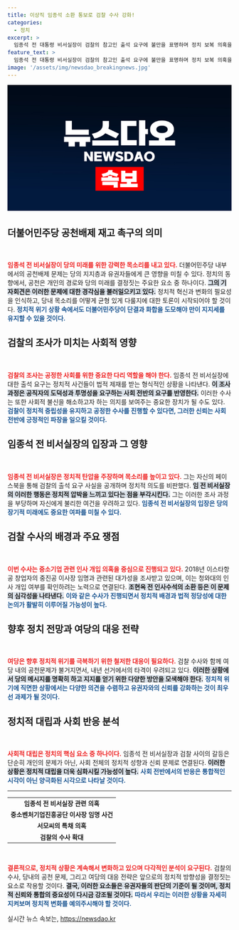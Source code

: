 ```yaml
---
title: 이상직 임종석 소환 통보로 검찰 수사 강화!
categories:
  - 정치
excerpt: >
  임종석 전 대통령 비서실장이 검찰의 참고인 출석 요구에 불만을 표명하며 정치 보복 의혹을 제기했다. 중진공 이사장 임명 및 문재인 전 대통령 사위 관련 수사가 가열되고 있다. 정치권의 긴장감이 고조되는 가운데, 과연 진실은 무엇일까?
feature_text: >
  임종석 전 대통령 비서실장이 검찰의 참고인 출석 요구에 불만을 표명하며 정치 보복 의혹을 제기했다. 중진공 이사장 임명 및 문재인 전 대통령 사위 관련 수사가 가열되고 있다. 정치권의 긴장감이 고조되는 가운데, 과연 진실은 무엇일까?
image: '/assets/img/newsdao_breakingnews.jpg'
---
```


<p><img src="/assets/img/newsdao_breakingnews.jpg" alt="koreaapp 속보" /></p>

<h2 data-ke-size="size26">더불어민주당 공천배제 재고 촉구의 의미</h2>

<p data-ke-size="size16">&nbsp;</p>

<p><b><span style="color: #ee2323;">임종석 전 비서실장이 당의 미래를 위한 강력한 목소리를 내고 있다.</span></b> 더불어민주당 내부에서의 공천배제 문제는 당의 지지층과 유권자들에게 큰 영향을 미칠 수 있다. 정치의 동향에서, 공천은 개인의 경로와 당의 미래를 결정짓는 주요한 요소 중 하나이다. <b><span style="background-color: #21538527;">그의 기자회견은 이러한 문제에 대한 경각심을 불러일으키고 있다.</span></b> 정치적 혁신과 변화의 필요성을 인식하고, 당내 목소리를 어떻게 균형 있게 다룰지에 대한 토론이 시작되어야 할 것이다. <b><span style="color: #1a5490;">정치적 위기 상황 속에서도 더불어민주당이 단결과 화합을 도모해야 만이 지지세를 유지할 수 있을 것이다.</span></b></p>

<h2 data-ke-size="size26">검찰의 조사가 미치는 사회적 영향</h2>

<p data-ke-size="size16">&nbsp;</p>

<p><b><span style="color: #ee2323;">검찰의 조사는 공정한 사회를 위한 중요한 다리 역할을 해야 한다.</span></b> 임종석 전 비서실장에 대한 출석 요구는 정치적 사건들이 법적 제재를 받는 형식적인 상황을 나타낸다. <b><span style="background-color: #21538527;">이 조사 과정은 공직자의 도덕성과 투명성을 요구하는 사회 전반의 요구를 반영한다.</span></b> 이러한 수사는 또한 사회적 불신을 해소하고자 하는 의지를 보여주는 중요한 장치가 될 수도 있다. <b><span style="color: #1a5490;">검찰이 정치적 중립성을 유지하고 공정한 수사를 진행할 수 있다면, 그러한 신뢰는 사회 전반에 긍정적인 파장을 일으킬 것이다.</span></b></p>

<h2 data-ke-size="size26">임종석 전 비서실장의 입장과 그 영향</h2>

<p data-ke-size="size16">&nbsp;</p>

<p><b><span style="color: #ee2323;">임종석 전 비서실장은 정치적 탄압을 주장하며 목소리를 높이고 있다.</span></b> 그는 자신의 페이스북을 통해 검찰의 출석 요구 사실을 공개하며 정치적 의도를 비판했다. <b><span style="background-color: #21538527;">임 전 비서실장의 이러한 행동은 정치적 압박을 느끼고 있다는 점을 부각시킨다.</span></b> 그는 이러한 조사 과정을 부당하며 자신에게 불리한 여건을 우려하고 있다. <b><span style="color: #1a5490;">임종석 전 비서실장의 입장은 당의 장기적 미래에도 중요한 여파를 미칠 수 있다.</span></b></p>

<h2 data-ke-size="size26">검찰 수사의 배경과 주요 쟁점</h2>

<p data-ke-size="size16">&nbsp;</p>

<p><b><span style="color: #ee2323;">이번 수사는 중소기업 관련 인사 개입 의혹을 중심으로 진행되고 있다.</span></b> 2018년 이스타항공 창업자의 중진공 이사장 임명과 관련된 대가성을 조사받고 있으며, 이는 청와대의 인사 개입 여부를 확인하려는 노력으로 연결된다. <b><span style="background-color: #21538527;">조현옥 전 인사수석의 소환 등은 이 문제의 심각성을 나타낸다.</span></b> <b><span style="color: #1a5490;">이와 같은 수사가 진행되면서 정치적 배경과 법적 정당성에 대한 논의가 활발히 이루어질 가능성이 높다.</span></b></p>

<h2 data-ke-size="size26">향후 정치 전망과 여당의 대응 전략</h2>

<p data-ke-size="size16">&nbsp;</p>

<p><b><span style="color: #ee2323;">여당은 향후 정치적 위기를 극복하기 위한 철저한 대응이 필요하다.</span></b> 검찰 수사와 함께 여당 내의 공천문제가 불거지면서, 내년 선거에서의 타격이 우려되고 있다. <b><span style="background-color: #21538527;">이러한 상황에서 당의 메시지를 명확히 하고 지지를 얻기 위한 다양한 방안을 모색해야 한다.</span></b> <b><span style="color: #1a5490;">정치적 위기에 직면한 상황에서는 다양한 의견을 수렴하고 유권자와의 신뢰를 강화하는 것이 최우선 과제가 될 것이다.</span></b></p>

<h2 data-ke-size="size26">정치적 대립과 사회 반응 분석</h2>

<p data-ke-size="size16">&nbsp;</p>

<p><b><span style="color: #ee2323;">사회적 대립은 정치의 핵심 요소 중 하나이다.</span></b> 임종석 전 비서실장과 검찰 사이의 갈등은 단순히 개인의 문제가 아닌, 사회 전체의 정치적 성향과 신뢰 문제로 연결된다. <b><span style="background-color: #21538527;">이러한 상황은 정치적 대립을 더욱 심화시킬 가능성이 높다.</span></b> <b><span style="color: #1a5490;">사회 전반에서의 반응은 통합적인 시각이 아닌 양극화된 시각으로 나타날 것이다.</span></b></p>

<hr>

<table>
<tr>
<td style="text-align: center; height: 17px;"><b>임종석 전 비서실장 관련 의혹</b></td>
</tr>
<tr>
<td style="text-align: center; height: 17px;"><b>중소벤처기업진흥공단 이사장 임명 사건</b></td>
</tr>
<tr>
<td style="text-align: center; height: 17px;"><b>서모씨의 특채 의혹</b></td>
</tr>
<tr>
<td style="text-align: center; height: 17px;"><b>검찰의 수사 확대</b></td>
</tr>
</table>

<p data-ke-size="size16">&nbsp;</p>

<p><b><span style="color: #ee2323;">결론적으로, 정치적 상황은 계속해서 변화하고 있으며 다각적인 분석이 요구된다.</span></b> 검찰의 수사, 당내의 공천 문제, 그리고 여당의 대응 전략은 앞으로의 정치적 방향성을 결정짓는 요소로 작용할 것이다. <b><span style="background-color: #21538527;">결국, 이러한 요소들은 유권자들의 판단의 기준이 될 것이며, 정치적 신뢰와 통합의 중요성이 다시금 강조될 것이다.</span></b> <b><span style="color: #1a5490;">따라서 우리는 이러한 상황을 자세히 지켜보며 정치적 변화를 예의주시해야 할 것이다.</span></b></p>
실시간 뉴스 속보는, <a href="https://newsdao.kr" rel="dofollow">https://newsdao.kr</a>


